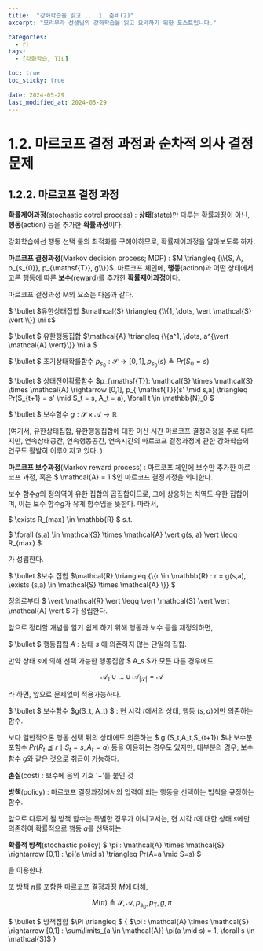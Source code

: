 ```yaml
---
title:  "강화학습을 읽고 ... 1. 준비(2)"
excerpt: "모리무라 선생님의 강화학습을 읽고 요약하기 위한 포스트입니다."

categories:
  - rl
tags:
  - [강화학습, TIL]

toc: true
toc_sticky: true
 
date: 2024-05-29
last_modified_at: 2024-05-29
---
```


# 1.2. 마르코프 결정 과정과 순차적 의사 결정 문제

## 1.2.2. 마르코프 결정 과정

__확률제어과정__(stochastic cotrol process) : __상태__(state)만 다루는 확률과정이 아닌, __행동__(action) 등을 추가한 **확률과정**이다.

강화학습에선 행동 선택 룰의 최적화를 구해야하므로, 확률제어과정을 알아보도록 하자.

__마르코프 결정과정__(Markov decision process; MDP) : $M \triangleq {\\{S, A, p_{s_{0}}, p_{\mathsf{T}}, g\\}}$. 마르코프 체인에, __행동__(action)과 어떤 상태에서 고른 행동에 따른 __보수__(reward)를 추가한 **확률제어과정**이다.

마르코프 결정과정 M의 요소는 다음과 같다.

$ \bullet $유한상태집합 $\mathcal{S} \triangleq {\\{1, \dots, \vert \mathcal{S} \vert \\}} \ni s$

$ \bullet $ 유한행동집합 $\mathcal{A} \triangleq {\\{a^1, \dots, a^{\vert \mathcal{A} \vert}\\}} \ni a $

$ \bullet $ 초기상태확률함수 $p_{s_{0}}: \mathcal{S} \rightarrow [0,1] , p_{s_{0}}(s) \triangleq Pr(S_{0}=s)$

$ \bullet $ 상태전이확률함수 $p_{\mathsf{T}}: \mathcal{S} \times  \mathcal{S} \times \mathcal{A}  \rightarrow [0,1], p_{ \mathsf{T}}(s' \mid s,a)  \triangleq Pr(S_{t+1} = s'  \mid S_t = s, A_t = a),  \forall t  \in  \mathbb{N}_0 $

$  \bullet $ 보수함수 $g :  \mathcal{S}  \times  \mathcal{A}  \rightarrow  \mathbb{R}$

(여기서, 유한상태집합, 유한행동집합에 대한 이산 시간 마르코프 결정과정을 주로 다루지만, 연속상태공간, 연속행동공간, 연속시간의 마르코프 결정과정에 관한 강화학습의 연구도 활발히 이루어지고 있다. )

__마르코프 보수과정__(Markov reward process) : 마르코프 체인에 보수만 추가한 마르코프 과정, 혹은 $ \mathcal{A} = 1 $인 마르코프 결정과정을 의미한다.

보수 함수$g$의 정의역이 유한 집합의 곱집합이므로, 그에 상응하는 치역도 유한 집합이며, 이는 보수 함수$g$가 유계 함수임을 뜻한다. 따라서, 

$ \exists R_{max} \in \mathbb{R} $ s.t. 

$ \forall (s,a) \in \mathcal{S} \times \mathcal{A} \vert g(s, a) \vert \leqq R_{max} $ 

가 성립한다.

$ \bullet $보수 집합 $\mathcal{R} \triangleq {\\{r \in \mathbb{R} : r = g(s,a), \exists (s,a) \in \mathcal{S} \times \mathcal{A} \\}} $

정의로부터 $ \vert \mathcal{R} \vert \leqq \vert \mathcal{S} \vert \vert \mathcal{A} \vert $ 가 성립한다.

앞으로 정리할 개념을 알기 쉽게 하기 위해 행동과 보수 등을 재정의하면, 

$ \bullet $ 행동집합 $A$ : 상태 $s$ 에 의존하지 않는 단일의 집합.

 만약 상태 $s$에 의해 선택 가능한 행동집합 $ A_s $가 모든 다른 경우에도

$$ \mathcal{A}_1 \cup \dots \cup \mathcal{A}_{\vert \mathcal{S} \vert} = \mathcal{A} $$

라 하면, 앞으로 문제없이 적용가능하다.

$ \bullet $ 보수함수 $g(S_t, A_t) $ :  현 시각 $t$에서의 상태, 행동 $(s,a)$에만 의존하는 함수.

보다 일반적으론 행동 선택 뒤의 상태에도 의존하는 $ g'(S_t,A_t,S_{t+1}) $나 보수분포함수 $Pr(R_t \leqq r \mid S_t = s, A_t = a)$ 등을 이용하는 경우도 있지만, 대부분의 경우, 보수함수 $g$와 같은 것으로 취급이 가능하다. 

__손실__(cost) : 보수에 음의 기호 '$-$'를 붙인 것

__방책__(policy) : 마르코프 결정과정에서의 입력이 되는 행동을 선택하는 법칙을 규정하는 함수.

앞으로 다루게 될 방책 함수는 특별한 경우가 아니고서는, 현 시각 $t$에 대한 상태 $s$에만 의존하여 확률적으로 행동 $a$를 선택하는 

__확률적 방책__(stochastic policy) $ \pi : \mathcal{A} \times \mathcal{S} \rightarrow [0,1] : \pi(a \mid s) \triangleq Pr(A=a \mid S=s) $ 

을 이용한다.

또 방책 $\pi$를 포함한 마르코프 결정과정 $M$에 대해,

$$ M(\pi) \triangleq {\mathcal{S}, \mathcal{A}, p_{s_0}, p_{\mathsf{T}}, g, \pi} $$

$ \bullet $ 방책집합 $\Pi \triangleq $ $\{$ $\pi : \mathcal{A} \times \mathcal{S} \rightarrow [0,1]  :  \sum\limits_{a \in \mathcal{A}} \pi(a \mid s) = 1, \forall s \in \mathcal{S}$  $\}$





